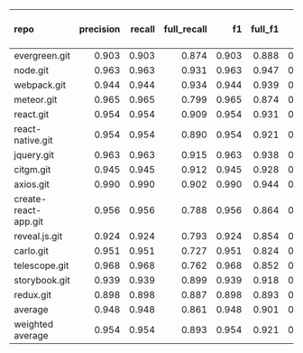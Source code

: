 | repo                 |   precision |   recall |   full_recall |    f1 |   full_f1 |   ppcr |   support |   full_support |   Rules Number |   Average Rule Len |
|:---------------------|------------:|---------:|--------------:|------:|----------:|-------:|----------:|---------------:|---------------:|-------------------:|
| evergreen.git        |       0.903 |    0.903 |         0.874 | 0.903 |     0.888 |  0.968 |     33830 |          34956 |            270 |                7.9 |
| node.git             |       0.963 |    0.963 |         0.931 | 0.963 |     0.947 |  0.966 |    188087 |         194628 |            666 |               12.8 |
| webpack.git          |       0.944 |    0.944 |         0.934 | 0.944 |     0.939 |  0.990 |    148828 |         150329 |            929 |               11.5 |
| meteor.git           |       0.965 |    0.965 |         0.799 | 0.965 |     0.874 |  0.828 |    127507 |         154051 |            123 |               14.8 |
| react.git            |       0.954 |    0.954 |         0.909 | 0.954 |     0.931 |  0.953 |    118458 |         124254 |            148 |               10.8 |
| react-native.git     |       0.954 |    0.954 |         0.890 | 0.954 |     0.921 |  0.933 |     89880 |          96307 |            219 |               11.1 |
| jquery.git           |       0.963 |    0.963 |         0.915 | 0.963 |     0.938 |  0.950 |     44338 |          46651 |             51 |               10.9 |
| citgm.git            |       0.945 |    0.945 |         0.912 | 0.945 |     0.928 |  0.965 |      4993 |           5174 |             83 |                7.3 |
| axios.git            |       0.990 |    0.990 |         0.902 | 0.990 |     0.944 |  0.911 |      8267 |           9070 |             21 |                7.8 |
| create-react-app.git |       0.956 |    0.956 |         0.788 | 0.956 |     0.864 |  0.824 |       753 |            914 |             19 |                6.9 |
| reveal.js.git        |       0.924 |    0.924 |         0.793 | 0.924 |     0.854 |  0.859 |      6331 |           7374 |             18 |                7.4 |
| carlo.git            |       0.951 |    0.951 |         0.727 | 0.951 |     0.824 |  0.765 |      2950 |           3858 |             18 |                8.3 |
| telescope.git        |       0.968 |    0.968 |         0.762 | 0.968 |     0.852 |  0.787 |       713 |            906 |             12 |                5.9 |
| storybook.git        |       0.939 |    0.939 |         0.899 | 0.939 |     0.918 |  0.957 |     18336 |          19151 |             53 |                7.8 |
| redux.git            |       0.898 |    0.898 |         0.887 | 0.898 |     0.893 |  0.988 |      5288 |           5352 |            167 |                7.4 |
| average              |       0.948 |    0.948 |         0.861 | 0.948 |     0.901 |  0.910 |     53237 |          56865 |            186 |                9.2 |
| weighted average     |       0.954 |    0.954 |         0.893 | 0.954 |     0.921 |  0.940 |           |                |                |                    |